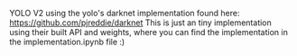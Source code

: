 YOLO V2 using the yolo's darknet implementation found here: https://github.com/pjreddie/darknet
This is just an tiny implementation using their built API and weights, where you can find the implementation in the implementation.ipynb file :)




